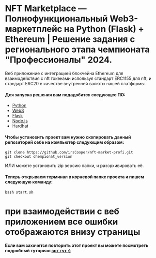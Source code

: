 # NFT Marketplace — Полнофункциональный Web3-маркетплейс на Python (Flask) + Ethereum | Решение задания с регионального этапа чемпионата "Профессионалы" 2024.
Веб приложение с интеграцией блокчейна Ethereum для взаимодействия с nft токенами используя стандарт ERC1155 для nft, и стандарт ERC20 в качестве внутренней валюты нашей платформы.

#### Для запуска решения вам подадобится следующее ПО:
- [Python](https://www.python.org/downloads/)
- [Web3](https://pypi.org/project/web3/)
- [Flask](https://pypi.org/project/Flask/)
- [Node.js](https://nodejs.org/en/download)
- [Hardhat](https://hardhat.org/hardhat-runner/docs/getting-started)

#### Чтобы установить проект вам нужно скопировать данный репозиторий себе на компьютер следующим образом:
```
git clone https://github.com/irsCooper/nft-market-profi.git
git checkout chempionat_version
```
ИЛИ можете установить zip версию папки, и разорхивировать её.
#### Теперь открываем терминал в корневой папке проекта и пишем следующую команду:
```
bash start.sh
```

# при взаимодействии с веб приложением все ошибки отображаются внизу страницы

#### Если вам захочется повторить этот проект вы можете посмотреть подробный туториал [вот тут :)](https://github.com/irsCooper/nft-market-profi/blob/chempionat_version/TUTORIAL.md)
